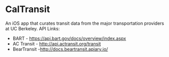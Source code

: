 # CalTransit
An iOS app that curates transit data from the major transportation providers at UC Berkeley. API Links:

* BART - https://api.bart.gov/docs/overview/index.aspx
* AC Transit - http://api.actransit.org/transit
* BearTransit -http://docs.beartransit.apiary.io/
